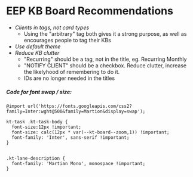 # EEP KB Board Recommendations

- *Clients in tags, not card types*
	- Using the "arbitrary" tag both gives it a strong purpose, as well as encourages people to tag their KBs
- *Use default theme*
- *Reduce KB clutter*
	- "Recurring" should be a tag, not in the title, eg. Recurring Monthly
	- "NOTIFY CLIENT" should be a checkbox. Reduce clutter, increase the likelyhood of remembering to do it.  
	- IDs are no longer needed in the titles

##### Code for font swap / size:
```
@import url('https://fonts.googleapis.com/css2?family=Inter:wght@500&family=Martion&display=swap');

kt-task .kt-task-body {
  font-size:12px !important;
  font-size: calc(12px * var(--kt-board--zoom,1)) !important;
  font-family: 'Inter', sans-serif !important;
}
```

```

.kt-lane-description {
  font-family: 'Martian Mono', monospace !important;
}
```